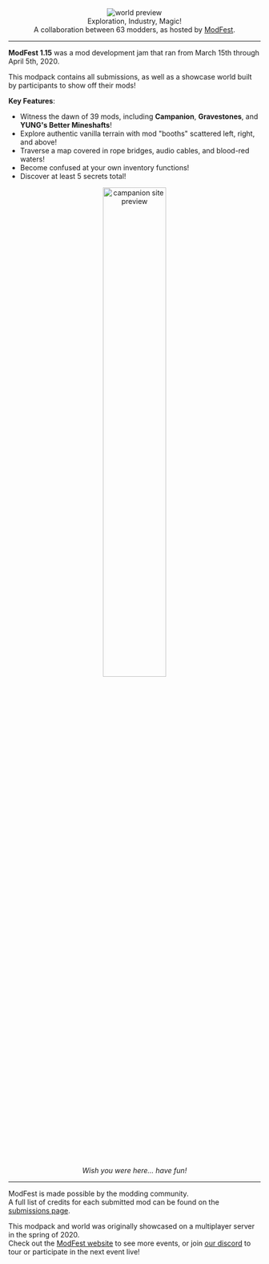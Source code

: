 <!--suppress HtmlDeprecatedTag, XmlDeprecatedElement -->
<center><img alt="world preview" src="https://cdn.modrinth.com/data/y556zacC/images/51b6441a379bb320757c0d79fec9596662c57342.png" /></center>

<center>
Exploration, Industry, Magic!<br/>
A collaboration between 63 modders, as hosted by <a href="https://modfest.net">ModFest</a>.
</center>

---

**ModFest 1.15** was a mod development jam that ran from March 15th through April 5th, 2020.

This modpack contains all submissions, as well as a showcase world built by participants to show off their mods!

**Key Features**:
- Witness the dawn of 39 mods, including **Campanion**, **Gravestones**, and **YUNG's Better Mineshafts**!
- Explore authentic vanilla terrain with mod "booths" scattered left, right, and above!
- Traverse a map covered in rope bridges, audio cables, and blood-red waters!
- Become confused at your own inventory functions!
- Discover at least 5 secrets total!

<center>
<img width="50%" alt="campanion site preview" src="https://cdn.modrinth.com/data/y556zacC/images/f54ebc6d9ffa98455152c9f6c2f960ff0c066385.png"/><br/>
<i>Wish you were here... have fun!</i>
</center>

---

ModFest is made possible by the modding community.<br/>
A full list of credits for each submitted mod can be found on the [submissions page](https://modfest.net/1.15/submissions).

This modpack and world was originally showcased on a multiplayer server in the spring of 2020.</br>
Check out the [ModFest website](https://modfest.net) to see more events, or join [our discord](https://discord.gg/gn543Ee) to tour or participate in the next event live!